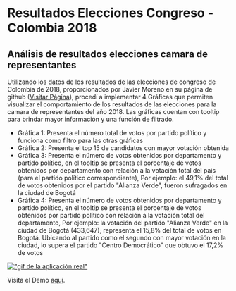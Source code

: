 # Resultados Elecciones Congreso - Colombia 2018
## Análisis de resultados elecciones camara de representantes

Utilizando los datos de los resultados de las elecciones de congreso de Colombia de 2018, proporcionados por Javier Moreno en su página de github ([Visitar Página](https://github.com/infrahumano/elecciones2018)), procedí a implementar 4 Gráficas que permiten visualizar el comportamiento de los resultados de las elecciones para la camara de representantes del año 2018. Las gráficas cuentan con tooltip para brindar mayor información y una función de filtrado.

- Gráfica 1: Presenta el número total de votos por partido político y funciona como filtro para las otras gráficas
- Gráfica 2: Presenta el top 15 de candidatos con mayor votación obtenida
- Gráfica 3: Presenta el número de votos obtenidos por departamento y partido político, en el tooltip se presenta el porcentaje de votos obtenidos por departamento con relación a la votación total del pais (para el partido político correspondiente), Por ejemplo: el 49,1% del total de votos obtenidos por el partido "Alianza Verde", fueron sufragados en la ciudad de Bogotá
- Gráfica 4: Presenta el número de votos obtenidos por departamento y partido político, en el tooltip se presenta el porcentaje de votos obtenidos por partido político con relación a la votación total del departamento, Por ejemplo: la votación del partido "Alianza Verde" en la ciudad de Bogotá (433,647), representa el 15,8% del total de votos en Bogotá. Ubicando al partido como el segundo con mayor votación en la ciudad, lo supera el partido "Centro Democrático" que obtuvo el 17,2% de votos

[!["gif de la aplicación real"](resources/img/Peliculas2.gif)](https://jairoruizsaenz.github.io/Relaciones-Peliculas/)

Visita el Demo [aquí](https://jairoruizsaenz.github.io/Elecciones2018/).
